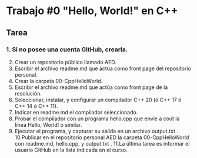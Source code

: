 # Trabajo #0 "Hello, World!" en C++
## Tarea
### 1. Si no posee una cuenta GitHub, crearla.
2. Crear un repositorio público llamado AED.
3. Escribir el archivo readme.md que actúa como front page del repositorio
personal.
4. Crear la carpeta 00-CppHelloWorld.
5. Escribir el archivo readme.md que actúa como front page de la resolución.
6. Seleccionar, instalar, y configurar un compilador C++ 20 (ó C++ 17 ó C++ 14
ó C++ 11).
7. Indicar en readme.md el compilador seleccionado.
8. Probar el compilador con un programa hello.cpp que envíe a cout la línea
Hello, World! o similar.
9. Ejecutar el programa, y capturar su salida en un archivo output.txt .
10.Publicar en el repositorio personal AED la carpeta 00-CppHelloWorld con
readme.md, hello.cpp, y output.txt .
11.La última tarea es informar el usuario GitHub en la lista indicada en el curso.
